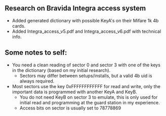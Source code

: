 ## Research on Bravida Integra access system
* Added generated dictionary with possible KeyA's on their Mifare 1k 4b cards.
* Added Integra_access_v5.pdf and Integra_access_v6.pdf with technical info.

## Some notes to self:
* You need a clean reading of sector 0 and sector 3 with one of the keys in the dictionary (based on my initial research).
  * Sectors may differ between setups/installs, but a valid 4b uid is always required.
* Most sectors use the key 0xFFFFFFFFFFFF for read and write, only the important data is programmed with another KeyA and KeyB.
  * You do not need KeyB on sector 3 to emulate, this is only used for initial read and programming at the guard station in my experience.
  * Access bits on sector is usually set to 78778869
